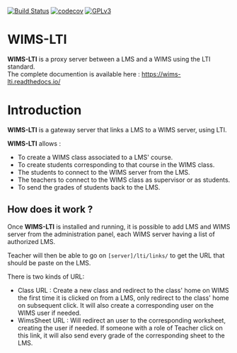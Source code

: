 [![Build Status](https://travis-ci.org/PremierLangage/wims-lti.svg?branch=master)](https://travis-ci.org/PremierLangage/wims-lti)
[![codecov](https://codecov.io/gh/PremierLangage/wims-lti/branch/master/graph/badge.svg)](https://codecov.io/gh/PremierLangage/wims-lti)
[![GPLv3](https://img.shields.io/badge/license-GPLv3-brightgreen.svg)](#)


# WIMS-LTI

**WIMS-LTI** is a proxy server between a LMS and a WIMS using the LTI standard.  
The complete documention is available here : https://wims-lti.readthedocs.io/



# Introduction

**WIMS-LTI** is a gateway server that links a LMS to a WIMS server, using LTI.

**WIMS-LTI** allows :

* To create a WIMS class associated to a LMS' course.
* To create students corresponding to that course in the WIMS class.
* The students to connect to the WIMS server from the LMS.
* The teachers to connect to the WIMS class as supervisor or as students.
* To send the grades of students back to the LMS.


## How does it work ?

Once **WIMS-LTI** is installed and running, it is possible to add LMS and WIMS server
from the administration panel, each WIMS server having a list of authorized LMS.

Teacher will then be able to go on `[server]/lti/links/` to get the URL that should be
paste on the LMS.

There is two kinds of URL:

* Class URL : Create a new class and redirect to the class' home on WIMS the first time it is
    clicked on from a LMS, only redirect to the class' home on subsequent click. It will also create
    a corresponding user on the WIMS user if needed.
* WimsSheet URL : Will redirect an user to the corresponding worksheet, creating the user if needed.
    If someone with a role of Teacher click on this link, it will also send every grade of the
    corresponding sheet to the LMS.
